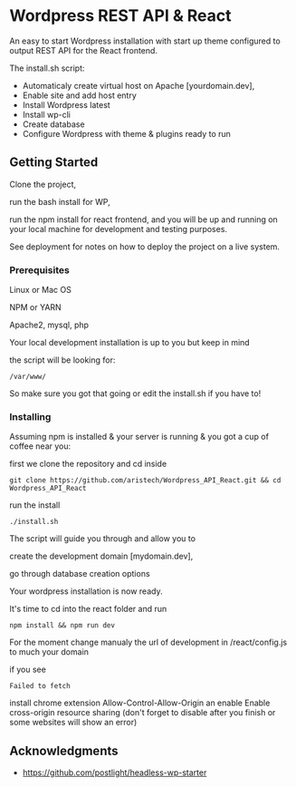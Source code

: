 # Wordpress REST API & React

An easy to start Wordpress installation with start up theme configured to output REST API for the React frontend.

The install.sh script:

- Automaticaly create virtual host on Apache [yourdomain.dev],
- Enable site and add host entry
- Install Wordpress latest
- Install wp-cli
- Create database
- Configure Wordpress with theme & plugins ready to run

## Getting Started

Clone the project,

run the bash install for WP,

run the npm install for react frontend, and you will be up and running on your local machine for development and testing purposes.

See deployment for notes on how to deploy the project on a live system.

### Prerequisites

Linux or Mac OS

NPM or YARN

Apache2, mysql, php

Your local development installation is up to you but keep in mind

the script will be looking for:

```
/var/www/
```

So make sure you got that going or edit the install.sh if you have to!

### Installing

Assuming npm is installed & your server is running & you got a cup of coffee near you:

first we clone the repository and cd inside

```
git clone https://github.com/aristech/Wordpress_API_React.git && cd Wordpress_API_React
```

run the install

```
./install.sh
```

The script will guide you through and allow you to

create the development domain [mydomain.dev],

go through database creation options

Your wordpress installation is now ready.

It's time to cd into the react folder and run

```
npm install && npm run dev
```

For the moment change manualy the url of development in /react/config.js to much your domain

if you see

```
Failed to fetch
```

install chrome extension Allow-Control-Allow-Origin an enable Enable cross-origin resource sharing (don't forget to disable after you finish or some websites will show an error)

## Acknowledgments

- https://github.com/postlight/headless-wp-starter
